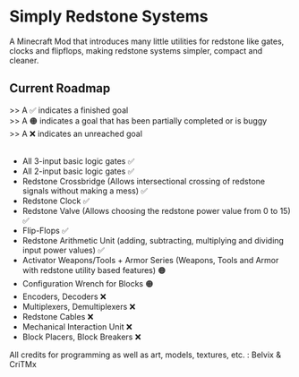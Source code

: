 # Simply Redstone Systems
A Minecraft Mod that introduces many little utilities for redstone like gates, clocks and flipflops, making redstone systems simpler, compact and cleaner. <br>

<h2>Current Roadmap</h2>
>> A ✅ indicates a finished goal <br>
>> A 🟠 indicates a goal that has been partially completed or is buggy <br>
>> A ❌ indicates an unreached goal
<br><br>

<ul>
<li> All 3-input basic logic gates ✅</li>
<li> All 2-input basic logic gates ✅</li>
<li> Redstone Crossbridge (Allows intersectional crossing of redstone signals without making a mess) ✅ </li>
<li> Redstone Clock ✅ </li>
<li> Redstone Valve (Allows choosing the redstone power value from 0 to 15) ✅ </li>
<li> Flip-Flops ✅</li>
<li> Redstone Arithmetic Unit (adding, subtracting, multiplying and dividing input power values) ✅ </li>
<li> Activator Weapons/Tools + Armor Series (Weapons, Tools and Armor with redstone utility based features) 🟠 </li>
<li> Configuration Wrench for Blocks 🟠 </li>
<li> Encoders, Decoders ❌ </li>
<li> Multiplexers, Demultiplexers ❌</li>
<li> Redstone Cables ❌ </li>
<li> Mechanical Interaction Unit ❌</li>
<li> Block Placers, Block Breakers ❌</li>
</ul>

All credits for programming as well as art, models, textures, etc. : Belvix & CriTMx <br>
